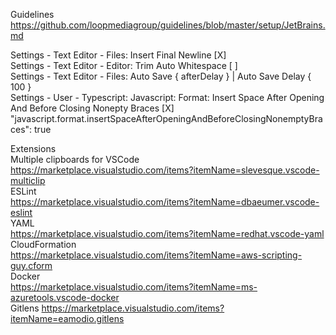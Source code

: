 Guidelines
https://github.com/loopmediagroup/guidelines/blob/master/setup/JetBrains.md

Settings - Text Editor - Files: Insert Final Newline [X]\
Settings - Text Editor - Editor: Trim Auto Whitespace [ ]\
Settings - Text Editor - Files: Auto Save { afterDelay } | Auto Save Delay { 100 }\
Settings - User - Typescript: Javascript: Format: Insert Space After Opening And Before Closing Nonepty Braces [X]\
"javascript.format.insertSpaceAfterOpeningAndBeforeClosingNonemptyBraces": true






Extensions\
Multiple clipboards for VSCode\
https://marketplace.visualstudio.com/items?itemName=slevesque.vscode-multiclip \
ESLint\
https://marketplace.visualstudio.com/items?itemName=dbaeumer.vscode-eslint \
YAML\
https://marketplace.visualstudio.com/items?itemName=redhat.vscode-yaml \
CloudFormation\
https://marketplace.visualstudio.com/items?itemName=aws-scripting-guy.cform \
Docker\
https://marketplace.visualstudio.com/items?itemName=ms-azuretools.vscode-docker \
Gitlens
https://marketplace.visualstudio.com/items?itemName=eamodio.gitlens
